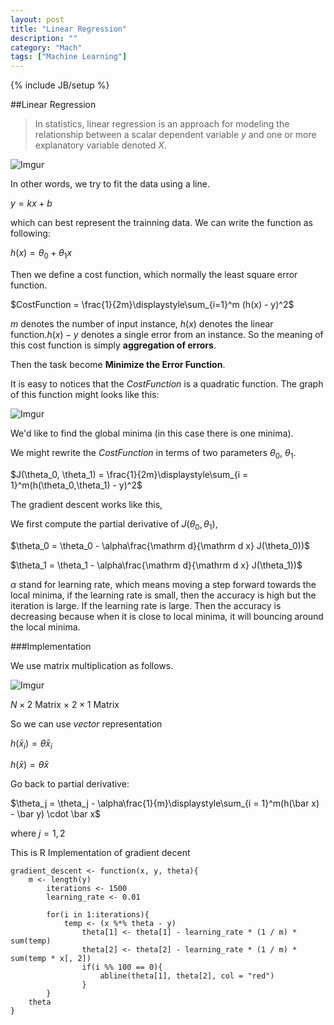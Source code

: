 ```yaml
---
layout: post
title: "Linear Regression"
description: ""
category: "Mach"
tags: ["Machine Learning"]
---
```

{% include JB/setup %}

##Linear Regression

> In statistics, linear regression is an approach for modeling the
relationship between a scalar dependent variable $y$ and one or more
explanatory variable denoted $X$.

![Imgur](http://i.imgur.com/B9X1R7M.png)

In other words, we try to fit the data using a line.

$y = kx + b$

which can best represent the trainning data. We can write the function as
following:

$h(x) = \theta_0 + \theta_1x$

<!--more-->

Then we define a cost function, which normally the least square error function.

$CostFunction = \frac{1}{2m}\displaystyle\sum_{i=1}^m (h(x) - y)^2$

$m$ denotes the number of input instance, $h(x)$ denotes the 
linear function.$h(x) - y$ denotes a single error from an instance. So
the meaning of this cost function is simply **aggregation of errors**.

Then the task become **Minimize the Error Function**.

It is easy to notices that the $CostFunction$ is a quadratic function.
The graph of this function might looks like this:

![Imgur](http://i.imgur.com/HvKVK0z.gif)

We'd like to find the global minima (in this case there is one minima).

We might rewrite the $CostFunction$ in terms of two parameters $\theta_0$,
$\theta_1$.

$J(\theta_0, \theta_1) = \frac{1}{2m}\displaystyle\sum_{i = 1}^m(h(\theta_0,\theta_1) - y)^2$

The gradient descent works like this,

We first compute the partial derivative of $J(\theta_0, \theta_1)$, 

$\theta_0 = \theta_0 - \alpha\frac{\mathrm d}{\mathrm d x} J(\theta_0))$

$\theta_1 = \theta_1 - \alpha\frac{\mathrm d}{\mathrm d x} J(\theta_1))$

$\alpha$ stand for learning rate, which means moving a step forward towards
the local minima, if the learning rate is small, then the accuracy is high
but the iteration is large. If the learning rate is large. Then the accuracy
is decreasing because when it is close to local minima, it will bouncing 
around the local minima.

###Implementation

We use matrix multiplication as follows.

![Imgur](http://i.imgur.com/r8VOK6r.png)

$N \times 2$ Matrix $\times$ $2 \times 1$ Matrix

So we can use $vector$ representation

$h(\bar x_i) = \bar\theta \bar x_i$

$h(\bar x) = \bar\theta \bar x$

Go back to partial derivative:

$\theta_j = \theta_j - \alpha\frac{1}{m}\displaystyle\sum_{i = 1}^m(h(\bar x) - \bar y) \cdot \bar x$

where $j = 1,2$

This is R Implementation of gradient decent

    gradient_descent <- function(x, y, theta){
    	m <- length(y)
    		iterations <- 1500
    		learning_rate <- 0.01
    
    		for(i in 1:iterations){
    			temp <- (x %*% theta - y)
    				theta[1] <- theta[1] - learning_rate * (1 / m) * sum(temp)
    				theta[2] <- theta[2] - learning_rate * (1 / m) * sum(temp * x[, 2])
    				if(i %% 100 == 0){
    					abline(theta[1], theta[2], col = "red")
    				}
    		}
    	theta
    }
